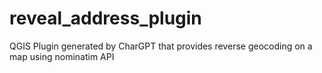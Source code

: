 # reveal_address_plugin
QGIS Plugin generated by CharGPT that provides reverse geocoding on a map using nominatim API
